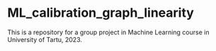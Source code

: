 # ML_calibration_graph_linearity
This is a repository for a group project in Machine Learning course in University of Tartu, 2023.
